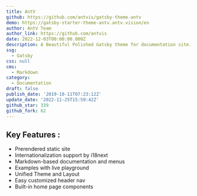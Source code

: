 ```yaml
---
title: AntV
github: https://github.com/antvis/gatsby-theme-antv
demo: https://gatsby-starter-theme-antv.antv.vision/en
author: AntV Team
author_link: https://github.com/antvis
date: 2022-12-03T00:00:00.000Z
description: A Beautiful Polished Gatsby theme for documentation site.
ssg:
  - Gatsby
css: null
cms:
  - Markdown
category:
  - Documentation
draft: false
publish_date: '2019-10-11T07:23:12Z'
update_date: '2022-11-25T15:59:42Z'
github_star: 339
github_fork: 62
---
```


## Key Features :

- Prerendered static site
- Internationalization support by i18next
- Markdown-based documentation and menus
- Examples with live playground
- Unified Theme and Layout
- Easy customized header nav
- Built-in home page components
